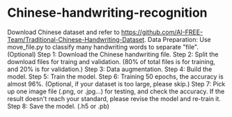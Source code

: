 # Chinese-handwriting-recognition
Download Chinese dataset and refer to https://github.com/AI-FREE-Team/Traditional-Chinese-Handwriting-Dataset.
Data Preparation: Use move_file.py to classify many handwriting words to separate "file". (Optional)
Step 1: Download the Chinese handwriting file.
Step 2: Split the download files for traing and validation. (80% of total files is for training, and 20% is for validation.)
Step 3: Data augmentation.
Step 4: Build the model.
Step 5: Train the model.
Step 6: Training 50 epochs, the accuracy is almost 96%. (Optional, if your dataset is too large, please skip.)
Step 7: Pick up one image file (.png, or .jpg...) for testing, and check the accuracy. If the result doesn't reach your standard, please revise the model and re-train it.
Step 8: Save the model. (.h5 or .pb)
